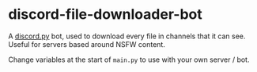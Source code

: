 # discord-file-downloader-bot
A [discord.py](https://github.com/Rapptz/discord.py) bot, used to download every file in channels that it can see. Useful for servers based around NSFW content.

Change variables at the start of `main.py` to use with your own server / bot.
